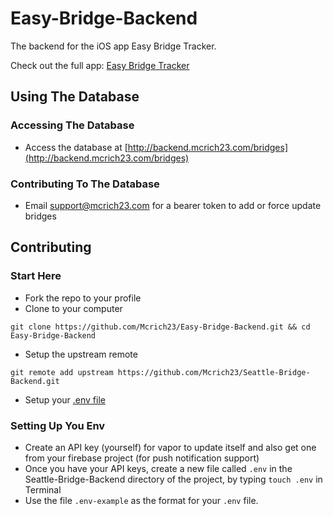 # Easy-Bridge-Backend

The backend for the iOS app Easy Bridge Tracker.

Check out the full app: [Easy Bridge Tracker](https://github.com/Mcrich-LLC/Easy-Bridge-Tracker)

## Using The Database

### Accessing The Database
* Access the database at [http://backend.mcrich23.com/bridges](http://backend.mcrich23.com/bridges)

### Contributing To The Database
* Email [support@mcrich23.com](mailto:support@mcrich23.com) for a bearer token to add or force update bridges

## Contributing

### Start Here
* Fork the repo to your profile
* Clone to your computer

`git clone https://github.com/Mcrich23/Easy-Bridge-Backend.git && cd Easy-Bridge-Backend`

* Setup the upstream remote

`git remote add upstream https://github.com/Mcrich23/Seattle-Bridge-Backend.git`

* Setup your [.env file](#setting-up-secrets)

### Setting Up You Env
* Create an API key (yourself) for vapor to update itself and also get one from your firebase project (for push notification support)
* Once you have your API keys, create a new file called `.env` in the Seattle-Bridge-Backend directory of the project, by typing `touch .env` in Terminal
* Use the file `.env-example` as the format for your `.env` file.
